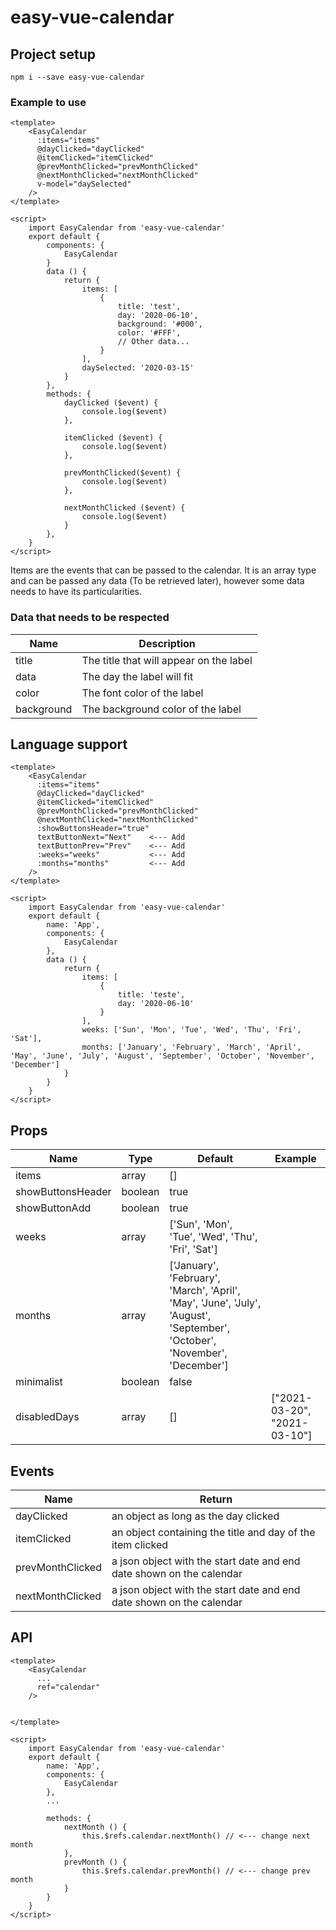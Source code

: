 # easy-vue-calendar

## Project setup
```
npm i --save easy-vue-calendar
```

### Example to use
```
<template>
    <EasyCalendar 
      :items="items"
      @dayClicked="dayClicked"
      @itemClicked="itemClicked"
      @prevMonthClicked="prevMonthClicked"
      @nextMonthClicked="nextMonthClicked"
      v-model="daySelected"
    />
</template>

<script>
    import EasyCalendar from 'easy-vue-calendar'
    export default {
        components: {
            EasyCalendar
        }
        data () {
            return {
                items: [
                    {
                        title: 'test',
                        day: '2020-06-10',
                        background: '#000',
                        color: '#FFF',
                        // Other data...
                    }
                ],
                daySelected: '2020-03-15'
            }
        },
        methods: {
            dayClicked ($event) {
                console.log($event)
            },

            itemClicked ($event) {
                console.log($event)
            },

            prevMonthClicked($event) {
                console.log($event)
            },

            nextMonthClicked ($event) {
                console.log($event)
            }
        },
    }
</script>
```

Items are the events that can be passed to the calendar. It is an array type and can be passed any data (To be retrieved later), however some data needs to have its particularities.


### Data that needs to be respected
| Name | Description |
| --- | --- |
| title | The title that will appear on the label |
| data | The day the label will fit |
| color | The font color of the label|
| background | The background color of the label |


## Language support

```
<template>
    <EasyCalendar 
      :items="items"
      @dayClicked="dayClicked"
      @itemClicked="itemClicked"
      @prevMonthClicked="prevMonthClicked"
      @nextMonthClicked="nextMonthClicked"
      :showButtonsHeader="true"
      textButtonNext="Next"    <--- Add
      textButtonPrev="Prev"    <--- Add
      :weeks="weeks"           <--- Add
      :months="months"         <--- Add
    />
</template>

<script>
    import EasyCalendar from 'easy-vue-calendar'
    export default {
        name: 'App',
        components: {
            EasyCalendar
        },
        data () {
            return {
                items: [
                    {
                        title: 'teste',
                        day: '2020-06-10'
                    }
                ],
                weeks: ['Sun', 'Mon', 'Tue', 'Wed', 'Thu', 'Fri', 'Sat'],
                months: ['January', 'February', 'March', 'April', 'May', 'June', 'July', 'August', 'September', 'October', 'November', 'December']
            }
        }
    }
</script>
```

## Props

| Name | Type | Default | Example
| --- | --- | --- | --- |
| items | array | [] |
| showButtonsHeader | boolean | true |
| showButtonAdd | boolean | true |
| weeks | array | ['Sun', 'Mon', 'Tue', 'Wed', 'Thu', 'Fri', 'Sat'] |
| months | array | ['January', 'February', 'March', 'April', 'May', 'June', 'July', 'August', 'September', 'October', 'November', 'December'] |
| minimalist | boolean | false |
| disabledDays | array | [] | ["2021-03-20", "2021-03-10"] |


## Events

| Name | Return |
| --- | --- |
| dayClicked | an object as long as the day clicked |
| itemClicked | an object containing the title and day of the item clicked |
| prevMonthClicked | a json object with the start date and end date shown on the calendar |
| nextMonthClicked | a json object with the start date and end date shown on the calendar |

## API

```
<template>
    <EasyCalendar 
      ...
      ref="calendar"
    />


</template>

<script>
    import EasyCalendar from 'easy-vue-calendar'
    export default {
        name: 'App',
        components: {
            EasyCalendar
        },
        ...

        methods: {
            nextMonth () {
                this.$refs.calendar.nextMonth() // <--- change next month
            },
            prevMonth () {
                this.$refs.calendar.prevMonth() // <--- change prev month
            }
        }
    }
</script>
```